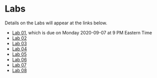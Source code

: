 Labs
================

Details on the Labs will appear at the links below.

- [Lab 01](https://github.com/THOMASELOVE/431-2020/blob/master/labs/lab01/lab01.md), which is due on Monday 2020-09-07 at 9 PM Eastern Time
- [Lab 02](https://github.com/THOMASELOVE/431-2020/blob/master/labs/lab02/lab02.md)
- [Lab 03](https://github.com/THOMASELOVE/431-2020/blob/master/labs/lab03/lab03.md)
- [Lab 04](https://github.com/THOMASELOVE/431-2020/blob/master/labs/lab04/lab04.md)
- [Lab 05](https://github.com/THOMASELOVE/431-2020/blob/master/labs/lab05/lab05.md)
- [Lab 06](https://github.com/THOMASELOVE/431-2020/blob/master/labs/lab06/lab06.md)
- [Lab 07](https://github.com/THOMASELOVE/431-2020/blob/master/labs/lab07/lab07.md)
- [Lab 08](https://github.com/THOMASELOVE/431-2020/blob/master/labs/lab08/lab08.md)
